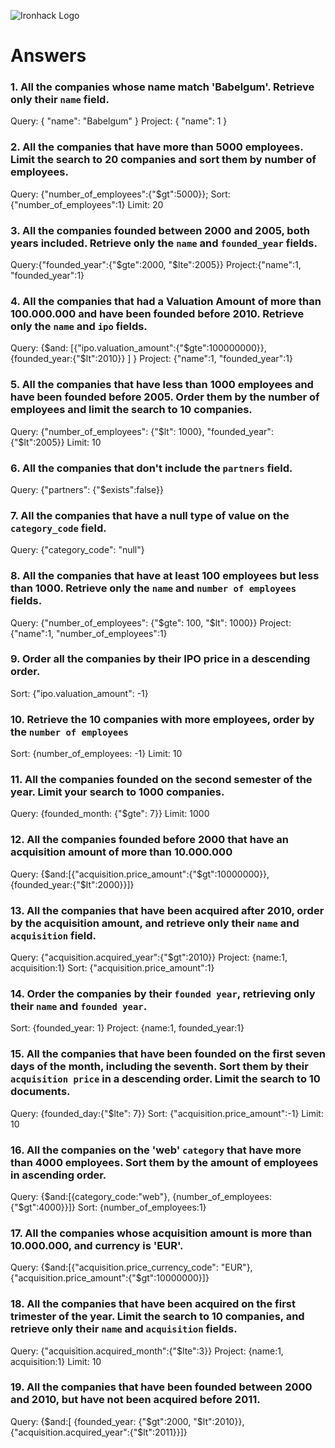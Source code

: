 ![Ironhack Logo](https://i.imgur.com/1QgrNNw.png)

# Answers

### 1. All the companies whose name match 'Babelgum'. Retrieve only their `name` field.

<!-- Your Code Goes Here -->

Query: { "name": "Babelgum" }
Project: { "name": 1 }

### 2. All the companies that have more than 5000 employees. Limit the search to 20 companies and sort them by **number of employees**.

<!-- Your Code Goes Here -->

Query: {"number_of_employees":{"\$gt":5000}};
Sort: {"number_of_employees":1}
Limit: 20

### 3. All the companies founded between 2000 and 2005, both years included. Retrieve only the `name` and `founded_year` fields.

<!-- Your Code Goes Here -->

Query:{"founded_year":{"$gte":2000, "$lte":2005}}
Project:{"name":1, "founded_year":1}

### 4. All the companies that had a Valuation Amount of more than 100.000.000 and have been founded before 2010. Retrieve only the `name` and `ipo` fields.

<!-- Your Code Goes Here -->

Query: {$and: [{"ipo.valuation_amount":{"$gte":100000000}}, {founded_year:{"\$lt":2010}} ] }
Project: {"name":1, "founded_year":1}

### 5. All the companies that have less than 1000 employees and have been founded before 2005. Order them by the number of employees and limit the search to 10 companies.

<!-- Your Code Goes Here -->

Query: {"number_of_employees": {"$lt": 1000}, "founded_year": {"$lt":2005}}
Limit: 10

### 6. All the companies that don't include the `partners` field.

<!-- Your Code Goes Here -->

Query: {"partners": {"\$exists":false}}

### 7. All the companies that have a null type of value on the `category_code` field.

<!-- Your Code Goes Here -->

Query: {"category_code": "null"}

### 8. All the companies that have at least 100 employees but less than 1000. Retrieve only the `name` and `number of employees` fields.

<!-- Your Code Goes Here -->

Query: {"number_of_employees": {"$gte": 100, "$lt": 1000}}
Project: {"name":1, "number_of_employees":1}

### 9. Order all the companies by their IPO price in a descending order.

<!-- Your Code Goes Here -->

Sort: {"ipo.valuation_amount": -1}

### 10. Retrieve the 10 companies with more employees, order by the `number of employees`

<!-- Your Code Goes Here -->

Sort: {number_of_employees: -1}
Limit: 10

### 11. All the companies founded on the second semester of the year. Limit your search to 1000 companies.

<!-- Your Code Goes Here -->

Query: {founded_month: {"\$gte": 7}}
Limit: 1000

### 12. All the companies founded before 2000 that have an acquisition amount of more than 10.000.000

<!-- Your Code Goes Here -->

Query: {$and:[{"acquisition.price_amount":{"$gt":10000000}}, {founded_year:{"\$lt":2000}}]}

### 13. All the companies that have been acquired after 2010, order by the acquisition amount, and retrieve only their `name` and `acquisition` field.

<!-- Your Code Goes Here -->

Query: {"acquisition.acquired_year":{"\$gt":2010}}
Project: {name:1, acquisition:1}
Sort: {"acquisition.price_amount":1}

### 14. Order the companies by their `founded year`, retrieving only their `name` and `founded year`.

<!-- Your Code Goes Here -->

Sort: {founded_year: 1}
Project: {name:1, founded_year:1}

### 15. All the companies that have been founded on the first seven days of the month, including the seventh. Sort them by their `acquisition price` in a descending order. Limit the search to 10 documents.

<!-- Your Code Goes Here -->

Query: {founded_day:{"\$lte": 7}}
Sort: {"acquisition.price_amount":-1}
Limit: 10

### 16. All the companies on the 'web' `category` that have more than 4000 employees. Sort them by the amount of employees in ascending order.

<!-- Your Code Goes Here -->

Query: {$and:[{category_code:"web"}, {number_of_employees:{"$gt":4000}}]}
Sort: {number_of_employees:1}

### 17. All the companies whose acquisition amount is more than 10.000.000, and currency is 'EUR'.

<!-- Your Code Goes Here -->

Query: {$and:[{"acquisition.price_currency_code": "EUR"},{"acquisition.price_amount":{"$gt":10000000}]}

### 18. All the companies that have been acquired on the first trimester of the year. Limit the search to 10 companies, and retrieve only their `name` and `acquisition` fields.

<!-- Your Code Goes Here -->

Query: {"acquisition.acquired_month":{"\$lte":3}}
Project: {name:1, acquisition:1}
Limit: 10

### 19. All the companies that have been founded between 2000 and 2010, but have not been acquired before 2011.

<!-- Your Code Goes Here -->

Query: {$and:[ {founded_year: {"$gt":2000, "$lt":2010}},{"acquisition.acquired_year":{"$lt":2011}}]}
